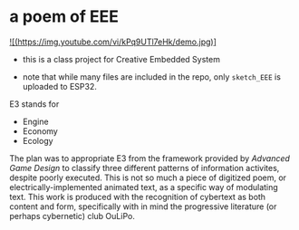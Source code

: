 # a poem of EEE

[![(https://img.youtube.com/vi/kPq9UTl7eHk/demo.jpg)]](https://youtu.be/kPq9UTl7eHk)

* this is a class project for Creative Embedded System

* note that while many files are included in the repo, only `sketch_EEE` is uploaded to ESP32.


E3 stands for
- Engine
- Economy
- Ecology

The plan was to appropriate E3 from the framework provided by *Advanced Game Design* to classify three different patterns of information activites, despite poorly executed. 
This is not so much a piece of digitized poem, or electrically-implemented animated text, as a specific way of modulating text. This work is produced with the recognition of cybertext as both content and form, specifically with in mind the progressive literature (or perhaps cybernetic) club OuLiPo.

